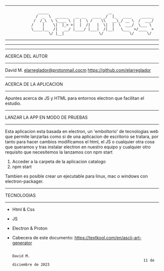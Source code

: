 *****************************************************************************************
                   _____                           __                    
                  /  _  \  ______   __ __   ____ _/  |_   ____    ______ 
                 /  /_\  \ \____ \ |  |  \ /    \\   __\_/ __ \  /  ___/ 
                /    |    \|  |_> >|  |  /|   |  \|  |  \  ___/  \___ \  
                \____|__  /|   __/ |____/ |___|  /|__|   \___  >/____  > 
                        \/ |__|                \/            \/      \/  
*****************************************************************************************
*****************************************************************************************


************************************
ACERCA DEL AUTOR
************************************

David M.
elarreglador@protonmail.cocm
https://github.com/elarreglador


************************************
ACERCA DE LA APLICACION
************************************

Apuntes acerca de JS y HTML para entornos electron que facilitan el estudio.


************************************
LANZAR LA APP EN MODO DE PRUEBAS
************************************

Esta aplicacion esta basada en electron, un 'emboltorio' de tecnologias web que 
permite lanzarlas como si de una aplicacion de escritorio se tratara, por tanto 
para hacer cambios modificamos el html, el JS o cualquier otra cosa que queramos
y tras instalar electron en nuestro equipo y cualquier otro requisito que 
necesitemos la lanzamos con npm start

1) Acceder a la carpeta de la aplicacion catalogo
2) npm start

Tambien es posible crear un ejecutable para linux, mac o windows con electron-packager.


************************************
TECNOLOGIAS
************************************
 - Html & Css
 - JS
 - Electron & Proton

 - Cabecera de este documento: https://textkool.com/en/ascii-art-generator


                                                                                  David M.
                                                                   11 de diciembre de 2023

